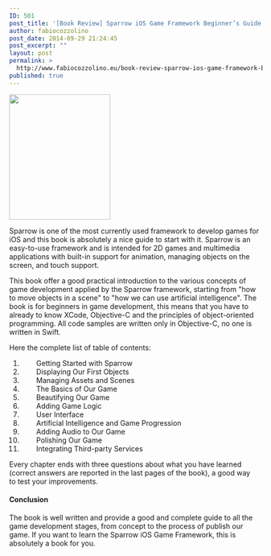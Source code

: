 ```yaml
---
ID: 501
post_title: '[Book Review] Sparrow iOS Game Framework Beginner’s Guide'
author: fabiocozzolino
post_date: 2014-09-29 21:24:45
post_excerpt: ""
layout: post
permalink: >
  http://www.fabiocozzolino.eu/book-review-sparrow-ios-game-framework-beginners-guide/
published: true
---
```

<a href="https://www.packtpub.com/game-development/sparrow-ios-game-framework-beginner%E2%80%99s-guide"><img class="alignleft" src="https://dgdsbygo8mp3h.cloudfront.net/sites/default/files/imagecache/ppv4_main_book_cover/1509OS_cov.jpg" alt="" width="201" height="249" /></a>

Sparrow is one of the most currently used framework to develop games for iOS and this book is absolutely a nice guide to start with it. Sparrow is an easy-to-use framework and is intended for 2D games and multimedia applications with built-in support for animation, managing objects on the screen, and touch support.

This book offer a good practical introduction to the various concepts of game development applied by the Sparrow framework, starting from "how to move objects in a scene" to "how we can use artificial intelligence". The book is for beginners in game development, this means that you have to already to know XCode, Objective-C and the principles of object-oriented programming. All code samples are written only in Objective-C, no one is written in Swift.

Here the complete list of table of contents:
<ol>
 	<li style="padding-left: 30px;">Getting Started with Sparrow</li>
 	<li style="padding-left: 30px;">Displaying Our First Objects</li>
 	<li style="padding-left: 30px;">Managing Assets and Scenes</li>
 	<li style="padding-left: 30px;">The Basics of Our Game</li>
 	<li style="padding-left: 30px;">Beautifying Our Game</li>
 	<li style="padding-left: 30px;">Adding Game Logic</li>
 	<li style="padding-left: 30px;">User Interface</li>
 	<li style="padding-left: 30px;">Artificial Intelligence and Game Progression</li>
 	<li style="padding-left: 30px;">Adding Audio to Our Game</li>
 	<li style="padding-left: 30px;">Polishing Our Game</li>
 	<li style="padding-left: 30px;">Integrating Third-party Services</li>
</ol>
Every chapter ends with three questions about what you have learned (correct answers are reported in the last pages of the book), a good way to test your improvements.
<h4>Conclusion</h4>
The book is well written and provide a good and complete guide to all the game development stages, from concept to the process of publish our game. If you want to learn the Sparrow iOS Game Framework, this is absolutely a book for you.